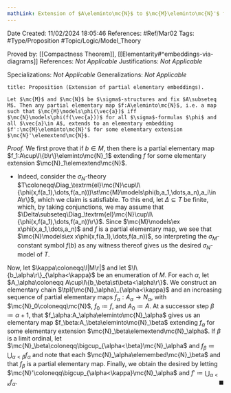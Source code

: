 ```yaml
---
mathLink: Extension of $A\eleminto\mc{N}$ to $\mc{M}\eleminto\mc{N}'$ for some $\mc{N}'\elemextend\mc{N}$
---
```


<div class="topSpace"></div>

Date Created: 11/02/2024 18:05:46
References: #Ref/Mar02
Tags: #Type/Proposition #Topic/Logic/Model_Theory

Proved by: [[Compactness Theorem]], [[Elementarity#^embeddings-via-diagrams]]
References: <i>Not Applicable</i>
Justifications: <i>Not Applicable</i>

Specializations: <i>Not Applicable</i>
Generalizations: <i>Not Applicable</i>

``` ad-Proposition
title: Proposition (Extension of partial elementary embeddings).

Let $\mc{M}$ and $\mc{N}$ be $\sigma$-structures and fix $A\subseteq M$. Then any partial elementary map $f:A\eleminto\mc{N}$, i.e. a map such that $\mc{M}\models\phi(\vec{a})$ iff $\mc{N}\models\phi(f(\vec{a}))$ for all $\sigma$-formulas $\phi$ and all $\vec{a}\in A$, extends to an elementary embedding $f':\mc{M}\eleminto\mc{N}'$ for some elementary extension $\mc{N}'\elemextend\mc{N}$.

```

<i>Proof.</i> We first prove that if $b\in M$, then there is a partial elementary map $f_1:A\cup\l\{b\r\}\eleminto\mc{N}_1$ extending $f$ for some elementary extension $\mc{N}_1\elemextend\mc{N}$.
* Indeed, consider the $\sigma_N$-theory $T\coloneqq\Diag_\textrm{el}\mc{N}\cup\l\{\phi(x,f(a_1),\dots,f(a_n)))\st\mc{M}\models\phi(b,a_1,\dots,a_n),a_i\in A\r\}$, which we claim is satisfiable. To this end, let $\Delta\subseteq T$ be finite, which, by taking conjunctions, we may assume that $\Delta\subseteq\Diag_\textrm{el}\mc{N}\cup\l\{\phi(x,f(a_1),\dots,f(a_n))\r\}$. Since $\mc{M}\models\ex x\phi(x,a_1,\dots,a_n)$ and $f$ is a partial elementary map, we see that $\mc{N}\models\ex x\phi(x,f(a_1),\dots,f(a_n))$, so interpreting the $\sigma_M$-constant symbol $f(b)$ as any witness thereof gives us the desired $\sigma_N$-model of $T$.

Now, let $\kappa\coloneqq\l|M\r|$ and let $\l\{b_\alpha\r\}_{\alpha<\kappa}$ be an enumeration of $M$. For each $\alpha$, let $A_\alpha\coloneqq A\cup\l\{b_\beta\st\beta<\alpha\r\}$. We construct an elementary chain $\tpl{\mc{N}_\alpha}_{\alpha<\kappa}$ and an increasing sequence of partial elementary maps $f_\alpha:A_\alpha\to N_\alpha$, with $\mc{N}_0\coloneqq\mc{N}$, $f_0\coloneqq f$, and $A_0\coloneqq A$. At a successor step $\beta\coloneqq\alpha+1$, that $f_\alpha:A_\alpha\eleminto\mc{N}_\alpha$ gives us an elementary map $f_\beta:A_\beta\eleminto\mc{N}_\beta$ extending $f_\alpha$ for some elementary extension $\mc{N}_\beta\elemextend\mc{N}_\alpha$. If $\beta$ is a limit ordinal, let $\mc{N}_\beta\coloneqq\bigcup_{\alpha<\beta}\mc{N}_\alpha$ and $f_\beta\coloneqq\bigcup_{\alpha<\beta}f_\alpha$ and note that each $\mc{N}_\alpha\elemembed\mc{N}_\beta$ and that $f_\beta$ is a partial elementary map. Finally, we obtain the desired by letting $\mc{N}'\coloneqq\bigcup_{\alpha<\kappa}\mc{N}_\alpha$ and $f'\coloneqq\bigcup_{\alpha<\kappa}f_\alpha$.<span style="float:right;">$\blacksquare$</span>
